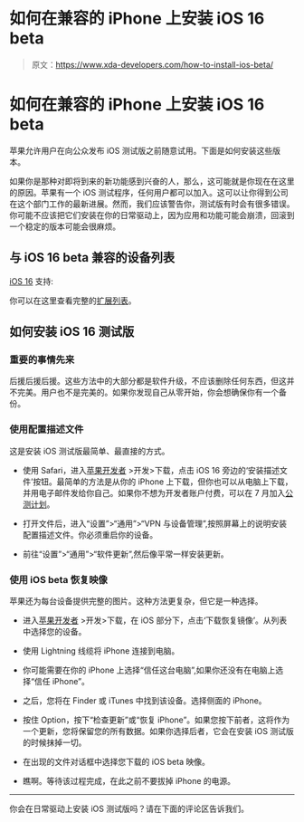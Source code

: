 # 如何在兼容的 iPhone 上安装 iOS 16 beta

> 原文：<https://www.xda-developers.com/how-to-install-ios-beta/>

# 如何在兼容的 iPhone 上安装 iOS 16 beta

苹果允许用户在向公众发布 iOS 测试版之前随意试用。下面是如何安装这些版本。

如果你是那种对即将到来的新功能感到兴奋的人，那么，这可能就是你现在在这里的原因。苹果有一个 iOS 测试程序，任何用户都可以加入。这可以让你得到公司在这个部门工作的最新进展。然而，我们应该警告你，测试版有时会有很多错误。你可能不应该把它们安装在你的日常驱动上，因为应用和功能可能会崩溃，回滚到一个稳定的版本可能会很麻烦。

## 与 iOS 16 beta 兼容的设备列表

[iOS 16](https://www.xda-developers.com/ios-16) 支持:

你可以在这里查看完整的[扩展列表](https://www.xda-developers.com/ios-16-supported-devices/)。

## 如何安装 iOS 16 测试版

### 重要的事情先来

后援后援后援。这些方法中的大部分都是软件升级，不应该删除任何东西，但这并不完美。用户也不是完美的。如果你发现自己从零开始，你会想确保你有一个备份。

### 使用配置描述文件

这是安装 iOS 测试版最简单、最直接的方式。

*   使用 Safari，进入[苹果开发者](https://developer.apple.com/) >开发>下载，点击 iOS 16 旁边的‘安装描述文件’按钮。最简单的方法是从你的 iPhone 上下载，但你也可以从电脑上下载，并用电子邮件发给你自己。如果你不想为开发者账户付费，可以在 7 月加入[公测计划](http://Apple.com/beta)。

*   打开文件后，进入“设置”>“通用”>“VPN 与设备管理”,按照屏幕上的说明安装配置描述文件。你必须重启你的设备。

*   前往“设置”>“通用”>“软件更新”,然后像平常一样安装更新。

### 使用 iOS beta 恢复映像

苹果还为每台设备提供完整的图片。这种方法更复杂，但它是一种选择。

*   进入[苹果开发者](https://developer.apple.com/) >开发>下载，在 iOS 部分下，点击‘下载恢复镜像’。从列表中选择您的设备。
*   使用 Lightning 线缆将 iPhone 连接到电脑。

*   你可能需要在你的 iPhone 上选择“信任这台电脑”,如果你还没有在电脑上选择“信任 iPhone”。

*   之后，您将在 Finder 或 iTunes 中找到该设备。选择侧面的 iPhone。

*   按住 Option，按下“检查更新”或“恢复 iPhone”。如果您按下前者，这将作为一个更新，您将保留您的所有数据。如果你选择后者，它会在安装 iOS 测试版的时候抹掉一切。

*   在出现的文件对话框中选择您下载的 iOS beta 映像。
*   瞧啊。等待该过程完成，在此之前不要拔掉 iPhone 的电源。

* * *

你会在日常驱动上安装 iOS 测试版吗？请在下面的评论区告诉我们。